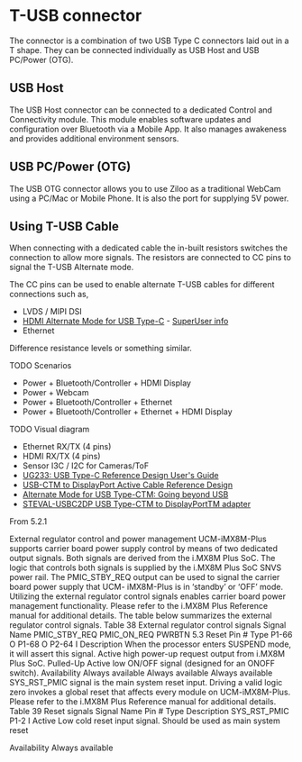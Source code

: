 # T-USB connector

The connector is a combination of two USB Type C connectors laid out in a T shape. They can be connected individually as USB Host and USB PC/Power (OTG). 

## USB Host

The USB Host connector can be connected to a dedicated Control and Connectivity module. This module enables
software updates and configuration over Bluetooth via a Mobile App. It also manages awakeness and provides additional environment sensors.

## USB PC/Power (OTG)

The USB OTG connector allows you to use Ziloo as a traditional WebCam using a PC/Mac or Mobile Phone.
It is also the port for supplying 5V power.


## Using T-USB Cable

When connecting with a dedicated cable the in-built resistors switches the connection to allow more signals.
The resistors are connected to CC pins to signal the T-USB Alternate mode. 

The CC pins can be used to enable alternate T-USB cables for different connections such as,

* LVDS / MIPI DSI
* [HDMI Alternate Mode for USB Type-C](https://en.wikipedia.org/wiki/HDMI#HDMI_Alternate_Mode_for_USB_Type-C) - [SuperUser info](https://superuser.com/a/1193853)
* Ethernet

Difference resistance levels or something similar.


TODO Scenarios

* Power + Bluetooth/Controller + HDMI Display
* Power + Webcam
* Power + Bluetooth/Controller + Ethernet
* Power + Bluetooth/Controller + Ethernet + HDMI Display


TODO Visual diagram


* Ethernet RX/TX  (4 pins)
* HDMI RX/TX (4 pins)
* Sensor I3C / I2C for Cameras/ToF
* [UG233: USB Type-C Reference Design User's Guide](./datasheets/UG233-USB-Design-Guide.pdf)
* [USB-CTM to DisplayPort Active Cable Reference Design](./datasheets/tidudr0.pdf)
* [Alternate Mode for USB Type-CTM: Going beyond USB](./datasheets/slly021.pdf)
* [STEVAL-USBC2DP USB Type-CTM to DisplayPortTM adapter](./datasheets/dm00474479-stevalusbc2dp-usb-typec-to-displayport-adapter-stmicroelectronics.pdf)


From 5.2.1

External regulator control and power management
UCM-iMX8M-Plus supports carrier board power supply control by means of two dedicated output signals. Both signals are derived from the i.MX8M Plus SoC. The logic that controls both signals is supplied by the i.MX8M Plus SoC SNVS power rail.
The PMIC_STBY_REQ output can be used to signal the carrier board power supply that UCM- iMX8M-Plus is in ‘standby’ or ‘OFF’ mode. Utilizing the external regulator control signals enables carrier board power management functionality.
Please refer to the i.MX8M Plus Reference manual for additional details. The table below summarizes the external regulator control signals.
Table 38 External regulator control signals
     Signal Name
PMIC_STBY_REQ PMIC_ON_REQ PWRBTN
5.3 Reset
Pin # Type
P1-66 O P1-68 O P2-64 I
Description
When the processor enters SUSPEND mode, it will assert this signal.
Active high power-up request output from i.MX8M Plus SoC.
Pulled-Up Active low ON/OFF signal (designed for an ONOFF switch).
Availability
Always available Always available Always available
                    SYS_RST_PMIC signal is the main system reset input. Driving a valid logic zero invokes a global reset that affects every module on UCM-iMX8M-Plus. Please refer to the i.MX8M Plus Reference manual for additional details.
Table 39 Reset signals
Signal Name Pin # Type Description
SYS_RST_PMIC P1-2 I Active Low cold reset input signal. Should be used as main system reset

Availability
Always available